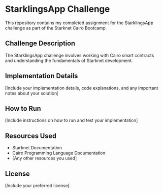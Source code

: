 # StarklingsApp Challenge

This repository contains my completed assignment for the StarklingsApp challenge as part of the Starknet Cairo Bootcamp.

## Challenge Description

The StarklingsApp challenge involves working with Cairo smart contracts and understanding the fundamentals of Starknet development.

## Implementation Details

[Include your implementation details, code explanations, and any important notes about your solution]

## How to Run

[Include instructions on how to run and test your implementation]

## Resources Used

- Starknet Documentation
- Cairo Programming Language Documentation
- [Any other resources you used]

## License

[Include your preferred license]
